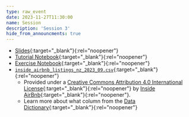 ```yaml
---
type: raw_event
date: 2023-11-27T11:30:00
name: Session
description: 'Session 3'
hide_from_announcments: true
---
```


* [Slides](https://pynoon.github.io/curriculum/week_3/slides.html){:target="_blank"}{:rel="noopener"}
* [Tutorial Notebook](https://colab.research.google.com/github/pynoon/curriculum/blob/main/week_3/week_3_tutorial.ipynb){:target="_blank"}{:rel="noopener"}
* [Exercise Notebook](https://colab.research.google.com/github/pynoon/curriculum/blob/main/week_3/week_3_exercise.ipynb){:target="_blank"}{:rel="noopener"}
* [`inside_airbnb_listings_nz_2023_09.csv`](https://raw.githubusercontent.com/pynoon/curriculum/main/week_3/inside_airbnb_listings_nz_2023_09.csv){:target="_blank"}{:rel="noopener"}
  * Provided under a [Creative Commons Attribution 4.0 International
    License](http://creativecommons.org/licenses/by/4.0/){:target="_blank"}{:rel="noopener"}
    by [Inside
    AirBnb](http://insideairbnb.com/){:target="_blank"}{:rel="noopener"}.
  * Learn more about what column from the [Data
    Dictionary](https://docs.google.com/spreadsheets/d/1iWCNJcSutYqpULSQHlNyGInUvHg2BoUGoNRIGa6Szc4/edit#gid=1322284596){:target="_blank"}{:rel="noopener"}
